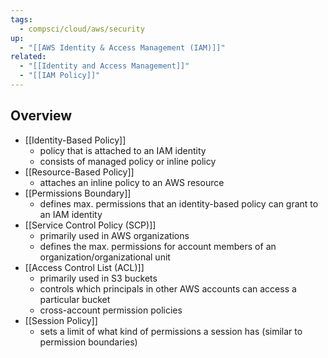 ```yaml
---
tags:
  - compsci/cloud/aws/security
up:
  - "[[AWS Identity & Access Management (IAM)]]"
related:
  - "[[Identity and Access Management]]"
  - "[[IAM Policy]]"
---
```

## Overview

- [[Identity-Based Policy]]
	- policy that is attached to an IAM identity
	- consists of managed policy or inline policy
- [[Resource-Based Policy]]
	- attaches an inline policy to an AWS resource
- [[Permissions Boundary]]
	- defines max. permissions that an identity-based policy can grant to an IAM identity
- [[Service Control Policy (SCP)]] 
	- primarily used in AWS organizations
	- defines the max. permissions for account members of an organization/organizational unit
- [[Access Control List (ACL)]]
	- primarily used in S3 buckets
	- controls which principals in other AWS accounts can access a particular bucket
	- cross-account permission policies 
- [[Session Policy]]
	- sets a limit of what kind of permissions a session has (similar to permission boundaries)